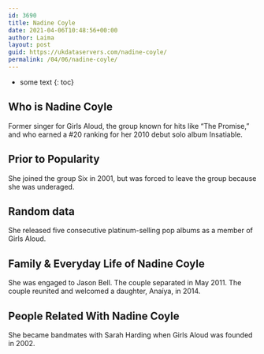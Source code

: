 ```yaml
---
id: 3690
title: Nadine Coyle
date: 2021-04-06T10:48:56+00:00
author: Laima
layout: post
guid: https://ukdataservers.com/nadine-coyle/
permalink: /04/06/nadine-coyle/
---
```


* some text
{: toc}


## Who is Nadine Coyle
                  
                  
                  
Former singer for Girls Aloud, the group known for hits like &#8220;The Promise,&#8221; and who earned a #20 ranking for her 2010 debut solo album Insatiable.
                  
              
            
              
            
                
                
                
## Prior to Popularity
                  
                  
                  
She joined the group Six in 2001, but was forced to leave the group because she was underaged.
                  
              
            
              
            
                
                
                
## Random data
                  
                  
                  
She released five consecutive platinum-selling pop albums as a member of Girls Aloud.
                  
              
            
              
            
                
                
                
## Family & Everyday Life of Nadine Coyle
                  
                  
                  
She was engaged to Jason Bell. The couple separated in May 2011. The couple reunited and welcomed a daughter, Anaíya, in 2014.
                  
              
            
              
            
                
                
                
## People Related With Nadine Coyle
                  
                  
                  
She became bandmates with Sarah Harding when Girls Aloud was founded in 2002.
                  
              
            
              
            
                
              
            
              
              
            
            
              
            
          
          
          
